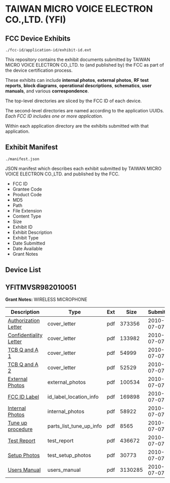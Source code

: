 # TAIWAN MICRO VOICE ELECTRON CO.,LTD. (YFI)
## FCC Device Exhibits

```
./fcc-id/application-id/exhibit-id.ext
```

This repository contains the exhibit documents submitted by TAIWAN MICRO VOICE ELECTRON CO.,LTD. to (and published by) the FCC as part of the device certification process.

These exhibits can include **internal photos**, **external photos**, **RF test reports**, **block diagrams**, **operational descriptions**, **schematics**, **user manuals**, and various **correspondence**.

The top-level directories are sliced by the FCC ID of each device.

The second-level directories are named according to the application UUIDs. *Each FCC ID includes one or more application.*

Within each application directory are the exhibits submitted with that application. 

## Exhibit Manifest

```
./manifest.json
```

JSON manifest which describes each exhibit submitted by TAIWAN MICRO VOICE ELECTRON CO.,LTD. and published by the FCC.

- FCC ID
- Grantee Code
- Product Code
- MD5
- Path
- File Extension
- Content Type
- Size
- Exhibit ID
- Exhibit Description
- Exhibit Type
- Date Submitted
- Date Available
- Grant Notes

## Device List
## YFITMVSR982010051
**Grant Notes:** WIRELESS MICROPHONE

| Description | Type | Ext | Size | Submitted | Available |
| ----------- | ---- | --- | ---- | --------- | --------- |
| [Authorization Letter](YFITMVSR982010051/a8d2319aad7c994b747016385f46bc67/1307645.pdf) | cover_letter | pdf | 373356 | 2010-07-07 | 2010-07-07 |
| [Confidentiality Letter](YFITMVSR982010051/a8d2319aad7c994b747016385f46bc67/1307646.pdf) | cover_letter | pdf | 133982 | 2010-07-07 | 2010-07-07 |
| [TCB Q and A 1](YFITMVSR982010051/a8d2319aad7c994b747016385f46bc67/1307651.pdf) | cover_letter | pdf | 54999 | 2010-07-07 | 2010-07-07 |
| [TCB Q and A 2](YFITMVSR982010051/a8d2319aad7c994b747016385f46bc67/1307652.pdf) | cover_letter | pdf | 52529 | 2010-07-07 | 2010-07-07 |
| [External Photos](YFITMVSR982010051/a8d2319aad7c994b747016385f46bc67/1307648.pdf) | external_photos | pdf | 100534 | 2010-07-07 | 2010-07-07 |
| [FCC ID Label](YFITMVSR982010051/a8d2319aad7c994b747016385f46bc67/1307647.pdf) | id_label_location_info | pdf | 169898 | 2010-07-07 | 2010-07-07 |
| [Internal Photos](YFITMVSR982010051/a8d2319aad7c994b747016385f46bc67/1307649.pdf) | internal_photos | pdf | 58922 | 2010-07-07 | 2010-07-07 |
| [Tune up procedure](YFITMVSR982010051/a8d2319aad7c994b747016385f46bc67/1307650.pdf) | parts_list_tune_up_info | pdf | 8565 | 2010-07-07 | 2010-07-07 |
| [Test Report](YFITMVSR982010051/a8d2319aad7c994b747016385f46bc67/1307653.pdf) | test_report | pdf | 436672 | 2010-07-07 | 2010-07-07 |
| [Setup Photos](YFITMVSR982010051/a8d2319aad7c994b747016385f46bc67/1307654.pdf) | test_setup_photos | pdf | 30773 | 2010-07-07 | 2010-07-07 |
| [Users Manual](YFITMVSR982010051/a8d2319aad7c994b747016385f46bc67/1307655.pdf) | users_manual | pdf | 3130285 | 2010-07-07 | 2010-07-07 |
